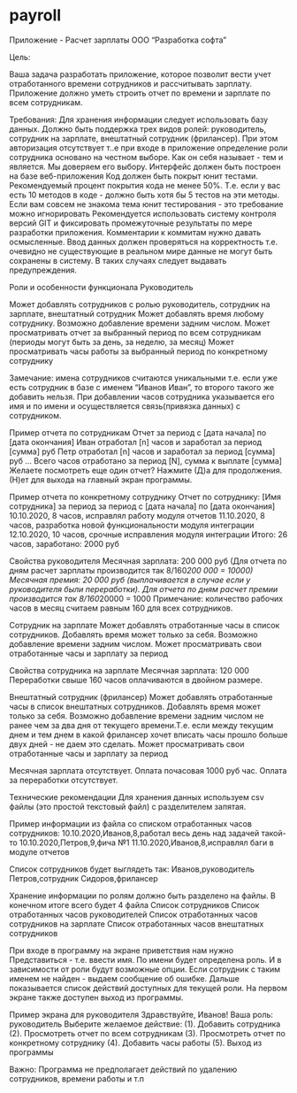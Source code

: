# payroll
Приложение - Расчет зарплаты ООО “Разработка софта”

Цель:

Ваша задача разработать приложение, которое позволит вести учет отработанного времени сотрудников и рассчитывать зарплату. Приложение должно уметь строить отчет по времени и зарплате по всем сотрудникам.

Требования:
Для хранения информации следует использовать базу данных. 
Должно быть поддержка трех видов ролей: руководитель, сотрудник на зарплате, внештатный сотрудник (фрилансер). При этом авторизация отсутствует т..е при входе в приложение определение роли сотрудника основано на честном выборе. Как он себя называет - тем и является. Мы доверяем его выбору.
Интерфейс должен быть построен на базе веб-приложения
Код должен быть покрыт юнит тестами. Рекомендуемый процент покрытия кода не менее 50%. Т.е. если у вас есть 10 методов в коде - должно быть хотя бы 5 тестов на эти методы. Если вам совсем не знакома тема юнит тестирования - это требование можно игнорировать
Рекомендуется использовать систему контроля версий GIT и фиксировать промежуточные результаты по мере разработки приложения. Комментарии к коммитам нужно давать осмысленные.
Ввод данных должен проверяться на корректность т.е. очевидно не существующие в реальном мире данные не могут быть сохранены в систему. В таких случаях следует выдавать предупреждения.

Роли и особенности функционала
Руководитель

Может добавлять сотрудников с ролью руководитель, сотрудник на зарплате, внештатный сотрудник
Может добавлять время любому сотруднику. Возможно добавление времени задним числом.
Может просматривать отчет за выбранный период по всем сотрудникам (периоды могут быть за день, за неделю, за месяц)
Может просматривать часы работы за выбранный период по конкретному сотруднику 

Замечание: имена сотрудников считаются уникальными т.е. если уже есть сотрудник в базе с именем “Иванов Иван”, то второго такого же добавить нельзя. При добавлении часов сотрудника указывается его имя и по имени и осуществляется связь(привязка данных) с сотрудником.

Пример отчета по сотрудникам
Отчет за период с [дата начала] по [дата окончания]
Иван отработал [n] часов и заработал за период [сумма] руб
Петр отработал [n] часов и заработал за период [сумма] руб
...
Всего часов отработано за период [N], сумма к выплате [сумма]
Желаете посмотреть еще один отчет? Нажмите (Д)а для продолжения. (Н)ет для выхода на главный экран программы.

Пример отчета по конкретному сотруднику
Отчет по сотруднику: [Имя сотрудника] за период за период с [дата начала] по [дата окончания]
10.10.2020, 8 часов, исправлял работу модуля отчетов
11.10.2020, 8 часов, разработка новой функциональности модуля интеграции
12.10.2020, 10 часов, срочные исправления модуля интеграции
Итого: 26 часов, заработано: 2000 руб

Свойства руководителя
Месячная зарплата: 200 000 руб (Для отчета по дням расчет зарплаты производится так  8/160*200 000 = 10000)
Месячная премия: 20 000 руб (выплачивается в случае если у руководителя были переработки). Для отчета по дням расчет премии производится так  8/160*20000 = 1000
Примечание: количество рабочих часов в месяц считаем равным 160 для всех сотрудников.

Сотрудник на зарплате
Может добавлять отработанные часы в список сотрудников. Добавлять время может только за себя. Возможно добавление времени задним числом.
Может просматривать свои отработанные часы и зарплату за период

Свойства сотрудника на зарплате
Месячная зарплата: 120 000
Переработки свыше 160 часов оплачиваются в двойном размере. 

Внештатный сотрудник  (фрилансер)
Может добавлять отработанные часы в список внештатных сотрудников. Добавлять время может только за себя. Возможно добавление времени задним числом не ранее чем за два дня от текущего времени.Т.е. если между текущим днем и тем днем в какой фрилансер хочет вписать часы прошло больше двух дней - не даем это сделать.
Может просматривать свои отработанные часы и зарплату за период

Месячная зарплата отсутствует. Оплата почасовая 1000 руб час. Оплата за переработки отсутствует.

Технические рекомендации
Для хранения данных используем csv файлы (это простой текстовый файл) с разделителем запятая.

Пример информации из файла со списком отработанных часов сотрудников:
10.10.2020,Иванов,8,работал весь день над задачей такой-то
10.10.2020,Петров,9,фича №1
11.10.2020,Иванов,8,исправлял баги в модуле отчетов

Список сотрудников будет выглядеть так:
Иванов,руководитель
Петров,сотрудник
Сидоров,фрилансер

Хранение информации по ролям должно быть разделено на файлы. В конечном итоге всего будет 4 файла
Список сотрудников
Список отработанных часов руководителей
Список отработанных часов сотрудников на зарплате
Список отработанных часов внештатных сотрудников


При входе в программу на экране приветствия нам нужно
Представиться - т.е. ввести имя. По имени будет определена роль. И в зависимости от роли будут возможные опции. Если сотрудник с таким именем не найден - выдаем сообщение об ошибке.
Дальше показывается список действий доступных для текущей роли.
На первом экране также доступен выход из программы.

Пример экрана для руководителя
Здравствуйте, Иванов!
Ваша роль: руководитель
Выберите желаемое действие:
(1). Добавить сотрудника
(2). Просмотреть отчет по всем сотрудникам
(3). Просмотреть отчет по конкретному сотруднику
(4). Добавить часы работы
(5). Выход из программы

Важно: Программа не предполагает действий по удалению сотрудников, времени работы и т.п
